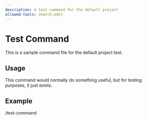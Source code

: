 ```yaml
---
description: A test command for the default project
allowed-tools: search,edit
---
```


# Test Command

This is a sample command file for the default project test.

## Usage

This command would normally do something useful, but for testing purposes, it just exists.

## Example

/test-command